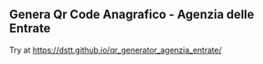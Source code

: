 ## Genera Qr Code Anagrafico - Agenzia delle Entrate

Try at https://dstt.github.io/qr_generator_agenzia_entrate/
